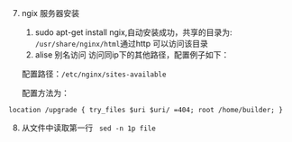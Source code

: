 7. ngix 服务器安装
	1. sudo apt-get install ngix,自动安装成功，共享的目录为:
	``/usr/share/nginx/html``通过http 可以访问该目录
	2. alise 别名访问
	访问同ip下的其他路径，配置例子如下：
	
	配置路径：``/etc/nginx/sites-available``
	
	配置方法为：
	>
  `location /upgrade {
                try_files $uri $uri/ =404;
                root /home/builder;
        }`

8. 从文件中读取第一行
  `` sed -n 1p file``
